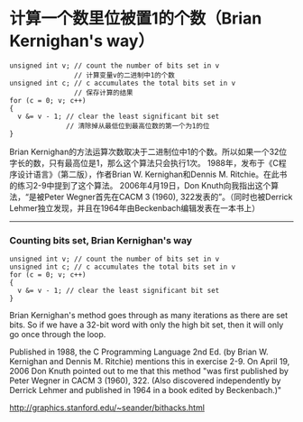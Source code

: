 # 计算一个数里位被置1的个数（Brian Kernighan's way） 

```
unsigned int v; // count the number of bits set in v
                // 计算变量v的二进制中1的个数
unsigned int c; // c accumulates the total bits set in v
                // 保存计算的结果
for (c = 0; v; c++)
{
  v &= v - 1; // clear the least significant bit set
              // 清除掉从最低位到最高位数的第一个为1的位
}
```
Brian Kernighan的方法运算次数取决于二进制位中1的个数。所以如果一个32位字长的数，只有最高位是1，那么这个算法只会执行1次。
1988年，发布于《C程序设计语言》（第二版），作者Brian W. Kernighan和Dennis M. Ritchie。在此书的练习2-9中提到了这个算法。
2006年4月19日，Don Knuth向我指出这个算法，“是被Peter Wegner首先在CACM 3 (1960), 322发表的”。（同时也被Derrick Lehmer独立发现，并且在1964年由Beckenbach编辑发表在一本书上）

***

### Counting bits set, Brian Kernighan's way


```
unsigned int v; // count the number of bits set in v
unsigned int c; // c accumulates the total bits set in v
for (c = 0; v; c++)
{
  v &= v - 1; // clear the least significant bit set
}
```

Brian Kernighan's method goes through as many iterations as there are set bits.  So if we have a 32-bit word with only the high bit set, then it will only go once through the loop.

Published in 1988, the C Programming Language 2nd Ed.  (by Brian W. Kernighan and Dennis M. Ritchie)  mentions this in exercise 2-9. On April 19, 2006 Don Knuth pointed out to me that this method  "was first published by Peter Wegner in CACM 3 (1960), 322.  (Also discovered independently by Derrick Lehmer and published  in 1964 in a book edited by Beckenbach.)"

http://graphics.stanford.edu/~seander/bithacks.html